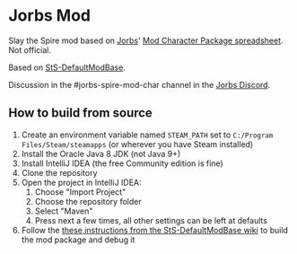 # Jorbs Mod

Slay the Spire mod based on [Jorbs](https://twitch.tv/jorbs)' [Mod Character Package spreadsheet](https://docs.google.com/spreadsheets/d/1GY0eJsooEp361hWFL2lD-uPVa5-l-7g4f4FtyKs-k7Q/edit#gid=0). Not official.

Based on [StS-DefaultModBase](https://github.com/Gremious/StS-DefaultModBase).

Discussion in the #jorbs-spire-mod-char channel in the [Jorbs Discord](https://discord.gg/invite/jorbs).

<!-- *Not available yet!*
## How to install

1. Install Slay the Spire via Steam
1. From the Steam Workshop, install "Mod the Spire", "BaseMod", and "StSLib"
1. Download JorbsMod.jar from the latest release (https://github.com/dbjorge/sts-jorbs-mod/releases)
1. Launch Mod the Spire by right clicking on the game in Steam and selecting "Play with Mods"
1. In the Mod the Spire launcher, select the "open mods folder
1. Move JorbsMod.jar into this mods folder
1. Relaunch Mod the Spire
1. Enjoy!
-->

## How to build from source

1. Create an environment variable named `STEAM_PATH` set to `C:/Program Files/Steam/steamapps` (or wherever you have Steam installed) 
1. Install the Oracle Java 8 JDK (not Java 9+)
1. Install IntelliJ IDEA (the free Community edition is fine)
1. Clone the repository
1. Open the project in IntelliJ IDEA:
    1. Choose "Import Project"
    1. Choose the repository folder
    1. Select "Maven"
    1. Press next a few times, all other settings can be left at defaults 
1. Follow the [these instructions from the StS-DefaultModBase wiki](https://github.com/Gremious/StS-DefaultModBase/wiki/Step-3:-Packaging-and-Playing-the-Default;-Writing-Your-First-Mod!) to build the mod package and debug it
